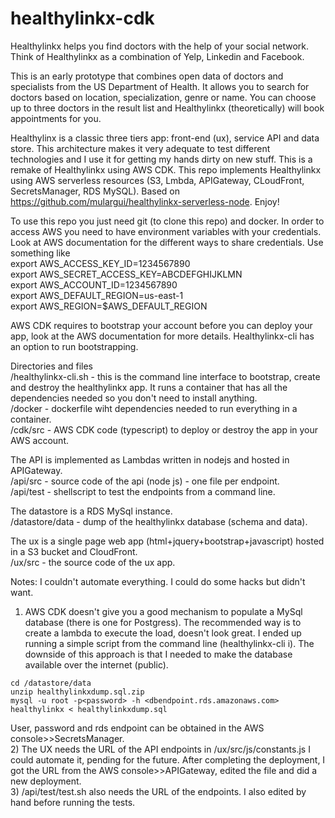 # healthylinkx-cdk

Healthylinkx helps you find doctors with the help of your social network. Think of Healthylinkx as a combination of Yelp, Linkedin and Facebook. 

This is an early prototype that combines open data of doctors and specialists from the US Department of Health. It allows you to search for doctors based on location, specialization, genre or name. You can choose up to three doctors in the result list and Healthylinkx (theoretically) will book appointments for you.

Healthylinx is a classic three tiers app: front-end (ux), service API and data store. This architecture makes it very adequate to test different technologies and I use it for getting my hands dirty on new stuff. This is a remake of Healthylinkx using AWS CDK. This repo implements Healthylinkx using AWS serverless resources (S3, Lmbda, APIGateway, CLoudFront, SecretsManager, RDS MySQL). Based on https://github.com/mulargui/healthylinkx-serverless-node. Enjoy!

To use this repo you just need git (to clone this repo) and docker. In order to access AWS you need to have environment variables with your credentials. Look at AWS documentation for the different ways to share credentials. Use something like \
export AWS_ACCESS_KEY_ID=1234567890 \
export AWS_SECRET_ACCESS_KEY=ABCDEFGHIJKLMN \
export AWS_ACCOUNT_ID=1234567890 \
export AWS_DEFAULT_REGION=us-east-1 \
export AWS_REGION=$AWS_DEFAULT_REGION

AWS CDK requires to bootstrap your account before you can deploy your app, look at the AWS documentation for more details. Healthylinkx-cli has an option to run bootstrapping.

Directories and files  
/healthylinkx-cli.sh - this is the command line interface to bootstrap, create and destroy the healthylinkx app. It runs a container that has all the dependencies needed so you don't need to install anything. \
/docker - dockerfile wiht dependencies needed to run everything in a container. \
/cdk/src - AWS CDK code (typescript) to deploy or destroy the app in your AWS account.

The API is implemented as Lambdas written in nodejs and hosted in APIGateway. \
/api/src - source code of the api (node js) - one file per endpoint. \
/api/test - shellscript to test the endpoints from a command line. 

The datastore is a RDS MySql instance. \
/datastore/data - dump of the healthylinkx database (schema and data).

The ux is a single page web app (html+jquery+bootstrap+javascript) hosted in a S3 bucket and CloudFront. \
/ux/src - the source code of the ux app.

Notes:
I couldn't automate everything. I could do some hacks but didn't want.
1) AWS CDK doesn't give you a good mechanism to populate a MySql database (there is one for Postgress). The recommended way is to create a lambda to execute the load, doesn't look great. I ended up running a simple script from the command line (healthylinkx-cli i). The downside of this approach is that I needed to make the database available over the internet (public). 
```
cd /datastore/data
unzip healthylinkxdump.sql.zip
mysql -u root -p<password> -h <dbendpoint.rds.amazonaws.com> healthylinkx < healthylinkxdump.sql
```
User, password and rds endpoint can be obtained in the AWS console>>SecretsManager. \
2) The UX needs the URL of the API endpoints in /ux/src/js/constants.js I could automate it, pending for the future. After completing the deployment, I got the URL from the AWS console>>APIGateway, edited the file and did a new deployment. \
3) /api/test/test.sh also needs the URL of the endpoints. I also edited by hand before running the tests.
